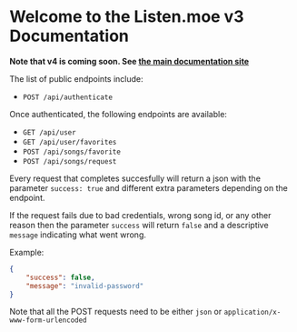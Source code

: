 # Welcome to the Listen.moe v3 Documentation

**Note that v4 is coming soon. See [the main documentation site](https://listen-moe.github.io/documentation/)**

The list of public endpoints include:

* `POST /api/authenticate`

Once authenticated, the following endpoints are available:

* `GET /api/user`
* `GET /api/user/favorites`
* `POST /api/songs/favorite`
* `POST /api/songs/request`


Every request that completes succesfully will return a json with the parameter `success: true` and different extra parameters depending on the endpoint.

If the request fails due to bad credentials, wrong song id, or any other reason then the parameter `success` will return `false` and a descriptive `message` indicating what went wrong.

Example:
```json
{
	"success": false,
	"message": "invalid-password"
}
```

Note that all the POST requests need to be either `json` or `application/x-www-form-urlencoded`
